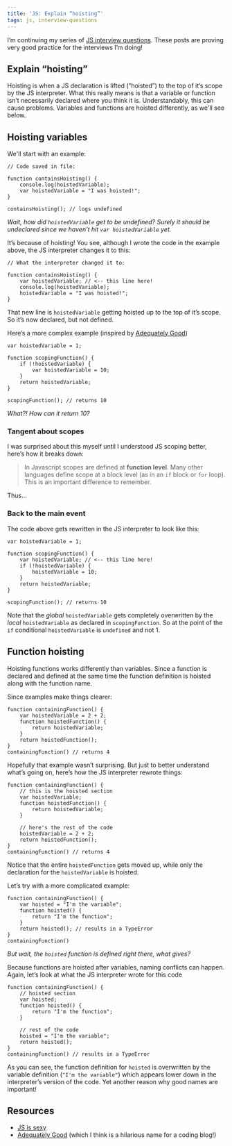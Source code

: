 ```yaml
---
title: 'JS: Explain “hoisting”'
tags: js, interview-questions
---
```


I’m continuing my series of [JS interview questions](https://github.com/h5bp/Front-end-Developer-Interview-Questions#js). These posts are proving very good practice for the interviews I’m doing!

## Explain “hoisting”

Hoisting is when a JS declaration is lifted (“hoisted”) to the top of it’s scope by the JS interpreter. What this really means is that a variable or function isn’t necessarily declared where you think it is. Understandably, this can cause problems. Variables and functions are hoisted differently, as we'll see below.

## Hoisting variables

We'll start with an example:

```
// Code saved in file:

function containsHoisting() {
    console.log(hoistedVariable);
    var hoistedVariable = "I was hoisted!";
}

containsHoisting(); // logs undefined
```

*Wait, how did `hoistedVariable` get to be undefined? Surely it should be undeclared since we haven’t hit `var hoistedVariable` yet.*

It’s because of hoisting! You see, although I wrote the code in the example above, the JS interpreter changes it to this:

```
// What the interpreter changed it to:

function containsHoisting() {
    var hoistedVariable; // <-- this line here!
    console.log(hoistedVariable);
    hoistedVariable = "I was hoisted!";
}
```

That new line is `hoistedVariable` getting hoisted up to the top of it’s scope. So it’s now declared, but not defined.

Here’s a more complex example (inspired by [Adequately Good](http://www.adequatelygood.com/JavaScript-Scoping-and-Hoisting.html))

```
var hoistedVariable = 1;

function scopingFunction() {
    if (!hoistedVariable) {
        var hoistedVariable = 10;
    }
    return hoistedVariable;
}

scopingFunction(); // returns 10
```

*What?! How can it return 10?*

<h3 id="scopes"> Tangent about scopes </h3>

I was surprised about this myself until I understood JS scoping better, here’s how it breaks down:

>In Javascript scopes are defined at **function level**. Many other languages define scope at a block level (as in an `if` block or `for` loop). This is an important difference to remember.

Thus...

### Back to the main event

The code above gets rewritten in the JS interpreter to look like this:

```
var hoistedVariable = 1;

function scopingFunction() {
    var hoistedVariable; // <-- this line here!
    if (!hoistedVariable) {
        hoistedVariable = 10;
    }
    return hoistedVariable;
}

scopingFunction(); // returns 10
```

Note that the *global* `hoistedVariable` gets completely overwritten by the *local* `hoistedVariable` as declared in `scopingFunction`. So at the point of the `if` conditional `hoistedVariable` is `undefined` and not 1.

## Function hoisting

Hoisting functions works differently than variables. Since a function is declared and defined at the same time the function definition is hoisted along with the function name.

Since examples make things clearer:

```
function containingFunction() {
    var hoistedVariable = 2 + 2;
    function hoistedFunction() {
        return hoistedVariable;
    }
    return hoistedFunction();
}
containingFunction() // returns 4
```

Hopefully that example wasn’t surprising. But just to better understand what’s going on, here’s how the JS interpreter rewrote things:

```
function containingFunction() {
    // this is the hoisted section
    var hoistedVariable;
    function hoistedFunction() {
        return hoistedVariable;
    }

    // here's the rest of the code
    hoistedVariable = 2 + 2;
    return hoistedFunction();
}
containingFunction() // returns 4
```

Notice that the entire `hoistedFunction` gets moved up, while only the declaration for the `hoistedVariable` is hoisted.

Let’s try with a more complicated example:

```
function containingFunction() {
    var hoisted = "I'm the variable";
    function hoisted() {
        return "I'm the function";
    }
    return hoisted(); // results in a TypeError
}
containingFunction()
```

*But wait, the `hoisted` function is defined right there, what gives?*

Because functions are hoisted after variables, naming conflicts can happen. Again, let’s look at what the JS interpreter wrote for this code

```
function containingFunction() {
    // hoisted section
    var hoisted;
    function hoisted() {
        return "I'm the function";
    }

    // rest of the code
    hoisted = "I'm the variable";
    return hoisted();
}
containingFunction() // results in a TypeError
```

As you can see, the function definition for `hoisted` is overwritten by the variable definition (`"I'm the variable"`) which appears lower down in the interpreter’s version of the code. Yet another reason why good names are important!

## Resources

* [JS is sexy](http://javascriptissexy.com/javascript-variable-scope-and-hoisting-explained/)
* [Adequately Good](http://www.adequatelygood.com/JavaScript-Scoping-and-Hoisting.html) (which I think is a hilarious name for a coding blog!)

